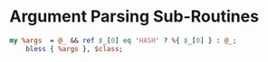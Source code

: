 # Argument Parsing Sub-Routines

```perl
my %args  = @_ && ref $_[0] eq 'HASH' ? %{ $_[0] } : @_;
    bless { %args }, $class;
```
